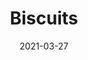 ---
date: 2021-03-27
title: Biscuits
categories: Bread
tags: breakfast
featured_image:
recipe:
servings: 4
prep: 30 minutes
cook: 15 - 20 minutes
ingredients_markdown: |-
    * 2 c all-purpose flour
    * 1 T baking powder
    * 1 t salt
    * 1 T sugar
    * 1/3 c shortening
    * 1 c milk
directions_markdown: |-
    1. Preheat oven to 425 F
    1. In a large bowl, whisk together the flour, baking powder, salt, and sugar. 
    2. Cut in the shortening until the mixture resembles coarse meal. Gradually stir in milk until dough pulls away from the side of the bowl.
    2. Turn out onto a floured surface, and knead 15 to 20 times. Pat or roll dough out to 1 inch thick. 
    2. Cut biscuits with a large cutter. Brush off the excess flour, and place biscuits onto an ungreased baking sheet.
    3. Bake for 13 to 15 minutes in the preheated oven, or until edges begin to brown.
---
